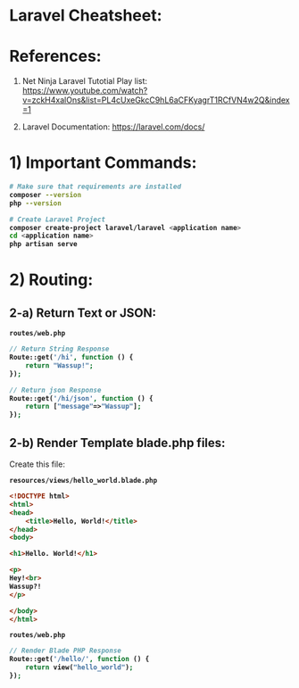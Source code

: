# Laravel Cheatsheet:



# References:


1. Net Ninja Laravel Tutotial Play list:  
https://www.youtube.com/watch?v=zckH4xalOns&list=PL4cUxeGkcC9hL6aCFKyagrT1RCfVN4w2Q&index=1

2. Laravel Documentation: https://laravel.com/docs/


# 1) Important Commands:

<b>

```bash
# Make sure that requirements are installed
composer --version
php --version

# Create Laravel Project
composer create-project laravel/laravel <application name>
cd <application name>
php artisan serve
```

</b>





# 2) Routing:

## 2-a) Return Text or JSON:

<b>

`routes/web.php`

```php
// Return String Response
Route::get('/hi', function () {
    return "Wassup!";
});

// Return json Response
Route::get('/hi/json', function () {
    return ["message"=>"Wassup"];
});
```

</b>



## 2-b) Render Template blade.php files:


Create this file:  

<b>

`resources/views/hello_world.blade.php`


```html
<!DOCTYPE html>
<html>
<head>
	<title>Hello, World!</title>
</head>
<body>

<h1>Hello. World!</h1>

<p>
Hey!<br>
Wassup?!
</p>

</body>
</html>
```





`routes/web.php`

```php
// Render Blade PHP Response
Route::get('/hello/', function () {
    return view("hello_world");
});
```




</b>

































